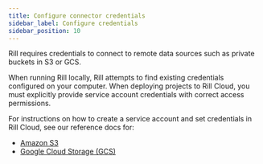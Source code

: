 ```yaml
---
title: Configure connector credentials
sidebar_label: Configure credentials
sidebar_position: 10
---
```


Rill requires credentials to connect to remote data sources such as private buckets in S3 or GCS.

When running Rill locally, Rill attempts to find existing credentials configured on your computer. When deploying projects to Rill Cloud, you must explicitly provide service account credentials with correct access permissions.

For instructions on how to create a service account and set credentials in Rill Cloud, see our reference docs for:

- [Amazon S3](./s3.md)
- [Google Cloud Storage (GCS)](./gcs.md)
